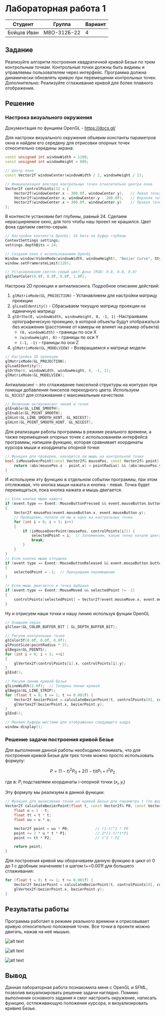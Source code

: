 # Лабораторная работа 1

| Студент | Группа | Вариант |
|---------|--------|---------|
| Бойцов Иван |  М8О-312Б-22 | 4 | 

## Задание

Реализуйте алгоритм построения квадратичной кривой Безье по трем контрольным точкам.
Контрольные точки должны быть видимы и управляемы пользователем через интерфейс.
Программа должна динамически обновлять кривую при перемещении контрольных точек.
Дополнительно: Реализуйте сглаживание кривой для более плавного отображения.

## Решение

### Настрока визуального окружения

Документация по фунциям OpenGL - https://docs.gl/

Для настроки визуального окружения объявим константы параметров окна и найдем его середену для отрисовки опорных точек относительно середины экрана:

```cpp
const unsigned int windowWidth = 1200;
const unsigned int windowHeight = 800;

// Центр окна
const Vector2f windowCenter(windowWidth / 2, windowHeight / 2);

// Инициализация вектора контрольных точек относительно центра окна
Vector2f controlPoints[3] = {
    Vector2f(windowCenter.x - 300.0f, windowCenter.y),   // Левая точка
    Vector2f(windowCenter.x, windowCenter.y - 200.0f),   // Верхняя точка
    Vector2f(windowCenter.x + 300.0f, windowCenter.y)    // Правая точка
};
```

В контексте установим бит глубины, равный 24. Сделаем нерасширяемое окно, для того чтобы наш проект не крашился. Цвет фона сделаем светло-серым. 

```cpp
// Настройки контекста OpenGL: 24 бита на буфер глубины
ContextSettings settings;
settings.depthBits = 24;

// Создаем окно с использованием OpenGL
Window window(VideoMode(windowWidth, windowHeight), "Bezier Curve", Style::Titlebar | Style::Close, settings);
window.setFramerateLimit(120);

// Устанавливаем светло-серый цвет фона (RGB: 0.8, 0.8, 0.8)
glClearColor(0.8f, 0.8f, 0.8f, 1.0f);
```

Настрока 2D проекции и антиалиасинга. Подробное описание действий: 

1. `glMatrixMode(GL_PROJECTION)` - Устанавливем для настройки матрицу проекции
2. `glLoadIdentity()` - Сбрасываем текущую матрицу проекции на единичную матрицу
3. `glOrtho(0, windowWidth, windowHeight, 0, -1, 1)` -Настраиваем ортографическую проекцию, в которой объекты будут отображаться без искажения (расстояние от камеры не влияет на размер объекта)
    * `(0, windowWidth)` - границы по оси X
    * `(windowHeight, 0)` - границы по оси Y
    * `(-1, -1)` - границы по оси Z
4. `glMatrixMode(GL_MODELVIEW)` - Возвращаемся к матрице модели

```cpp
// Настройка 2D проекции
glMatrixMode(GL_PROJECTION); 
glLoadIdentity(); 
glOrtho(0, windowWidth, windowHeight, 0, -1, 1);
glMatrixMode(GL_MODELVIEW); 
```

 Антиалиасинг - это сглаживание пикселной структуры на контурах при помощи добавления пикселов переходного цвета. Используем `GL_NICEST` для сглаживания с максимальным качеством. 

```cpp
// Включаем антиалиасинг линий и точек
glEnable(GL_LINE_SMOOTH);
glEnable(GL_POINT_SMOOTH);
glHint(GL_LINE_SMOOTH_HINT, GL_NICEST);
glHint(GL_POINT_SMOOTH_HINT, GL_NICEST);
```

Для реализации работы программы в режиме реального времени, а также перемещения опорных точек с использованием интерфейса программы, напишем функцию, которая сравнивает координаты курсора мыши и координаты опорной точки:

```cpp
// Функция для проверки, находится ли мышь на контрольной точке
bool isMouseOverPoint(const Vector2f& mousePos, const Vector2f& point) {
    return (abs(mousePos.x - point.x) < pointRadius) && (abs(mousePos.y - point.y) < pointRadius);
}
```

И используем эту функцию в отдельном событии программы, при этом отслеживая, что кнопка мыши нажата и кнопка - левая. Точка будет перемещаться, пока кнопка нажата и мышь двигается.

```cpp
// Если кнопка мыши нажата
if (event.type == Event::MouseButtonPressed && event.mouseButton.button == Mouse::Left)
{
    Vector2f mousePos(event.mouseButton.x, event.mouseButton.y);
    // Проверяем, попали ли мы в одну из контрольных точек
    for (int i = 0; i < 3; i++)
    {
        if (isMouseOverPoint(mousePos, controlPoints[i])) {
            selectedPoint = i;  // Запоминаем, какую точку начали двигать
            break;
        }
    }
}
// Если кнопка мыши отпущена
if (event.type == Event::MouseButtonReleased && event.mouseButton.button == Mouse::Left)
{
    selectedPoint = -1;  // Прекращаем перемещение
}

// Если мышь двигается и точка выбрана
if (event.type == Event::MouseMoved && selectedPoint != -1)
{
    controlPoints[selectedPoint] = Vector2f(event.mouseMove.x, event.mouseMove.y);
}
```

Ну и отрисуем наши точки и нашу линию используя фунции OpenGL

```cpp
// Очищаем экран
glClear(GL_COLOR_BUFFER_BIT | GL_DEPTH_BUFFER_BIT);

// Рисуем контрольные точки
glColor3f(0.0f, 0.0f, 0.0f);
glPointSize(pointRadius * 2);
glBegin(GL_POINTS);
for (int i = 0; i < 3; ++i)
{
    glVertex2f(controlPoints[i].x, controlPoints[i].y);
}
glEnd();

// Рисуем линию кривой Безье
glLineWidth(2.0f);  // Толщина линии кривой
glBegin(GL_LINE_STRIP);
for (float t = 0; t <= 1; t += 0.001f) {
    Vector2f bezierPoint = calculateBezierPoint(t, controlPoints[0], controlPoints[1], controlPoints[2]);
    glVertex2f(bezierPoint.x, bezierPoint.y);
}
glEnd();

// Меняем буферы местами для отображения следующего кадра
window.display();

```

### Решение задачи построения кривой Безье

Для выполнения данной работы необходимо понимать, что для построения кривой Безье для трех точек можно просто использовать формулу: 

$$ P = (1-t)^2 P_0 + 2(1-t)tP_1 + t^2P_2$$

где в:
$P_i$ подставляем координаты i-опорной точки $(x_i, y_i)$

Эту формулу мы реализуем в данной функции:
```cpp
// Функция для вычисления точки на кривой Безье для параметра t (по формуле для двух точек)
Vector2f calculateBezierPoint(float t, const Vector2f& P0, const Vector2f& P1, const Vector2f& P2) {
    float u = 1 - t;
    float tt = t * t;
    float uu = u * u;

    Vector2f point = uu * P0;            // (1-t)^2 * P0
    point += 2 * u * t * P1;             // 2*(1-t)*t*P1
    point += tt * P2;                    // t^2 * P2

    return point;
}
```

Для построения кривой мы оборачиваем данную функцию в цикл от 0 до 1 с дробным значением t и шагом t+=0.001f для большего сглаживания:

```cpp
for (float t = 0; t <= 1; t += 0.001f) {
    Vector2f bezierPoint = calculateBezierPoint(t, controlPoints[0], controlPoints[1], controlPoints[2]);
    glVertex2f(bezierPoint.x, bezierPoint.y);
}
```

## Результаты работы

Программа работает в режиме реального времени и отрисовывает кривую относительно положения точек. Все точки в проекте можно двигать, нажав на неё мышью.

![alt text](images/image.png)

![alt text](images/image-1.png)

![alt text](images/image-2.png)

## Вывод

Данная лабораторная работа познакомила меня с OpenGL и SFML, позволив визуализировать решение задачи наглядно. Помимо выполнения основного задания я смог настроить окружение, написать функцию, остлеживающую положения курсора, и визуализировать кривию Безье.